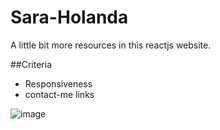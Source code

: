 # Sara-Holanda
A little bit more resources in this reactjs website.

##Criteria

- Responsiveness
- contact-me links
  
![image](https://github.com/Holandara/Sara-Holanda/assets/7933074/2a199559-28f2-4e71-8443-69bdc6df9703)
